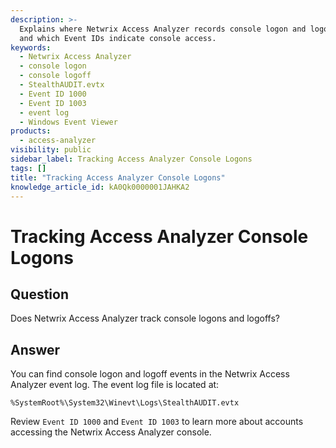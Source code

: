 ```yaml
---
description: >-
  Explains where Netwrix Access Analyzer records console logon and logoff events
  and which Event IDs indicate console access.
keywords:
  - Netwrix Access Analyzer
  - console logon
  - console logoff
  - StealthAUDIT.evtx
  - Event ID 1000
  - Event ID 1003
  - event log
  - Windows Event Viewer
products:
  - access-analyzer
visibility: public
sidebar_label: Tracking Access Analyzer Console Logons
tags: []
title: "Tracking Access Analyzer Console Logons"
knowledge_article_id: kA0Qk0000001JAHKA2
---
```


# Tracking Access Analyzer Console Logons

## Question

Does Netwrix Access Analyzer track console logons and logoffs?

## Answer

You can find console logon and logoff events in the Netwrix Access Analyzer event log. The event log file is located at:

```text
%SystemRoot%\System32\Winevt\Logs\StealthAUDIT.evtx
```

Review `Event ID 1000` and `Event ID 1003` to learn more about accounts accessing the Netwrix Access Analyzer console.
